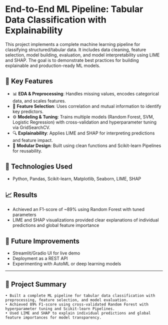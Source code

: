 # End-to-End ML Pipeline: Tabular Data Classification with Explainability

This project implements a complete machine learning pipeline for classifying structured/tabular data. It includes data cleaning, feature selection, model building, evaluation, and model interpretability using LIME and SHAP. The goal is to demonstrate best practices for building explainable and production-ready ML models.

## 📌 Key Features
- 📊 **EDA & Preprocessing**: Handles missing values, encodes categorical data, and scales features.
- 🧠 **Feature Selection**: Uses correlation and mutual information to identify key predictors.
- ⚙️ **Modeling & Tuning**: Trains multiple models (Random Forest, SVM, Logistic Regression) with cross-validation and hyperparameter tuning via GridSearchCV.
- 🔍 **Explainability**: Applies LIME and SHAP for interpreting predictions and feature impact.
- 🧱 **Modular Design**: Built using clean functions and Scikit-learn Pipelines for reusability.


## 🚀 Technologies Used
- Python, Pandas, Scikit-learn, Matplotlib, Seaborn, LIME, SHAP

## 📈 Results
- Achieved an F1-score of ~89% using Random Forest with tuned parameters
- LIME and SHAP visualizations provided clear explanations of individual predictions and global feature importance

## 🧩 Future Improvements
- Streamlit/Gradio UI for live demo
- Deployment as a REST API
- Experimenting with AutoML or deep learning models

---

## 📄 Project Summary

```text
• Built a complete ML pipeline for tabular data classification with preprocessing, feature selection, and model evaluation.  
• Achieved 89% F1-score using cross-validated Random Forest with hyperparameter tuning and Scikit-learn Pipelines.  
• Used LIME and SHAP to explain individual predictions and global feature importances for model transparency.
